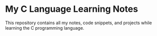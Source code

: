 # My C Language Learning Notes

This repository contains all my notes, code snippets, and projects while learning the C programming language.
